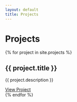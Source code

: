 ```yaml
---
layout: default
title: Projects
---
```


# Projects

<div class="row">
  {% for project in site.projects %}
  <div class="col-md-6">
    <h2>{{ project.title }}</h2>
    <p>{{ project.description }}</p>
    <a href="{{ project.url }}" class="btn">View Project</a>
  </div>
  {% endfor %}
</div>

